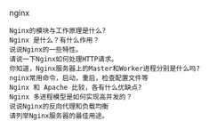 nginx

    Nginx的模块与工作原理是什么?
    Nginx 是什么？有什么作用？
    说说Nginx的一些特性。
    请说一下Nginx如何处理HTTP请求。
    你知道，Nginx服务器上的Master和Worker进程分别是什么吗?
    nginx常用命令，启动，重启，检查配置文件等
    Nginx 和 Apache 比较，各有什么优缺点?
    Nginx 多进程模型是如何实现高并发的？
    说说Nginx的反向代理和负载均衡
    请列举Nginx服务器的最佳用途。